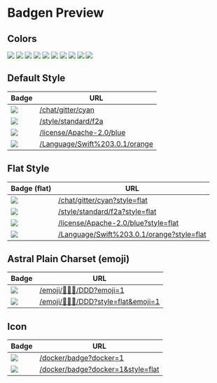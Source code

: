 # Badgen Preview

## Colors

![](/color/blue/blue)
![](/color/cyan/cyan)
![](/color/green/green)
![](/color/yellow/yellow)
![](/color/orange/orange)
![](/color/red/red)
![](/color/pink/pink)
![](/color/purple/purple)
![](/color/grey/grey)
![](/color/black/black)

## Default Style

| Badge | URL |
| --- | --- |
|![](/chat/gitter/cyan) | [/chat/gitter/cyan](/chat/gitter/cyan) |
|![](/style/standard/f2a) | [/style/standard/f2a](/style/standard/f2a) |
|![](/license/Apache-2.0/blue) | [/license/Apache-2.0/blue](/license/Apache-2.0/blue) |
|![](/Language/Swift%203.0.1/orange) | [/Language/Swift%203.0.1/orange](/Language/Swift%203.0.1/orange) |

## Flat Style

| Badge (flat) | URL |
| --- | --- |
|![](/chat/gitter/cyan?style=flat) | [/chat/gitter/cyan?style=flat](/chat/gitter/cyan?style=flat) |
|![](/style/standard/f2a?style=flat) | [/style/standard/f2a?style=flat](/style/standard/f2a?style=flat) |
|![](/license/Apache-2.0/blue?style=flat) | [/license/Apache-2.0/blue?style=flat](/license/Apache-2.0/blue?style=flat) |
|![](/Language/Swift%203.0.1/orange?style=flat) | [/Language/Swift%203.0.1/orange?style=flat](/Language/Swift%203.0.1/orange?style=flat) |

## Astral Plain Charset (emoji)

| Badge | URL |
| --- | --- |
|![](/emoji/💩🤱🦄/DDD?emoji=1) | [/emoji/💩🤱🦄/DDD?emoji=1](/emoji/💩🤱🦄/DDD?emoji=1) |
|![](/emoji/💩🤱🦄/DDD?style=flat&emoji=1) | [/emoji/💩🤱🦄/DDD?style=flat&emoji=1](/emoji/💩🤱🦄/DDD?style=flat&emoji=1) |

## Icon

| Badge | URL |
| --- | --- |
| ![](/docker/badge?docker=1) | [/docker/badge?docker=1](/docker/badge?docker=1)
| ![](/docker/badge?docker=1&style=flat) | [/docker/badge?docker=1&style=flat](/docker/badge?docker=1&style=flat)
